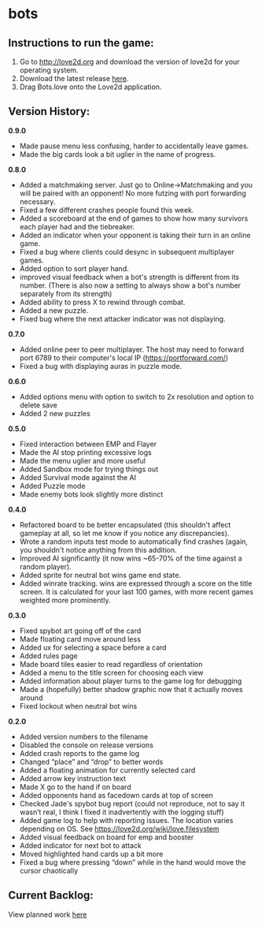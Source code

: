 # bots

Instructions to run the game:
-----------------------------
1. Go to http://love2d.org and download the version of love2d for your operating system.
2. Download the latest release [here](https://github.com/bucketon/bots/raw/master/Release/Bots.love).
3. Drag Bots.love onto the Love2d application.

Version History:
----------------
**0.9.0**
* Made pause menu less confusing, harder to accidentally leave games.
* Made the big cards look a bit uglier in the name of progress.

**0.8.0**
* Added a matchmaking server. Just go to Online->Matchmaking and you will be paired with an opponent! No more futzing with port forwarding necessary.
* Fixed a few different crashes people found this week.
* Added a scoreboard at the end of games to show how many survivors each player had and the tiebreaker.
* Added an indicator when your opponent is taking their turn in an online game.
* Fixed a bug where clients could desync in subsequent multiplayer games.
* Added option to sort player hand.
* improved visual feedback when a bot's strength is different from its number. (There is also now a setting to always show a bot's number separately from its strength)
* Added ability to press X to rewind through combat.
* Added a new puzzle.
* Fixed bug where the next attacker indicator was not displaying.

**0.7.0**
* Added online peer to peer multiplayer. The host may need to forward port 6789 to their computer's local IP (https://portforward.com/)
* Fixed a bug with displaying auras in puzzle mode.

**0.6.0**
* Added options menu with option to switch to 2x resolution and option to delete save
* Added 2 new puzzles

**0.5.0**
* Fixed interaction between EMP and Flayer
* Made the AI stop printing excessive logs
* Made the menu uglier and more useful
* Added Sandbox mode for trying things out
* Added Survival mode against the AI
* Added Puzzle mode
* Made enemy bots look slightly more distinct

**0.4.0**
* Refactored board to be better encapsulated (this shouldn't affect gameplay at all, so let me know if you notice any discrepancies).
* Wrote a random inputs test mode to automatically find crashes (again, you shouldn't notice anything from this addition.
* Improved AI significantly (it now wins \~65-70% of the time against a random player).
* Added sprite for neutral bot wins game end state.
* Added winrate tracking. wins are expressed through a score on the title screen. It is calculated for your last 100 games, with more recent games weighted more prominently.

**0.3.0**
* Fixed spybot art going off of the card
* Made floating card move around less
* Added ux for selecting a space before a card
* Added rules page
* Made board tiles easier to read regardless of orientation
* Added a menu to the title screen for choosing each view
* Added information about player turns to the game log for debugging
* Made a (hopefully) better shadow graphic now that it actually moves around
* Fixed lockout when neutral bot wins

**0.2.0**
* Added version numbers to the filename
* Disabled the console on release versions
* Added crash reports to the game log
* Changed “place” and “drop” to better words
* Added a floating animation for currently selected card
* Added arrow key instruction text
* Made X go to the hand if on board
* Added opponents hand as facedown cards at top of screen
* Checked Jade's spybot bug report (could not reproduce, not to say it wasn’t real, I think I fixed it inadvertently with the logging stuff)
* Added game log to help with reporting issues. The location varies depending on OS. See https://love2d.org/wiki/love.filesystem
* Added visual feedback on board for emp and booster
* Added indicator for next bot to attack
* Moved highlighted hand cards up a bit more
* Fixed a bug where pressing “down” while in the hand would move the cursor chaotically

Current Backlog:
----------------
View planned work [here](https://github.com/bucketon/bots/issues)

